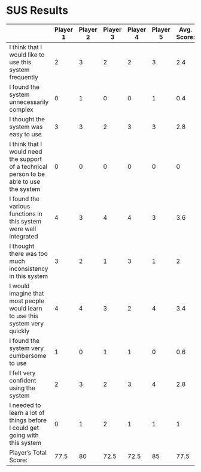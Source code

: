 # SUS Results

|  | Player 1 | Player 2 | Player 3 | Player 4 | Player 5 | Avg. Score: |
| --- | --- | --- | --- | --- | --- | --- |
| I think that I would like to use this system frequently | 2 | 3 | 2 | 2 | 3 | 2.4 |
| I found the system unnecessarily complex | 0 | 1 | 0 | 0 | 1 | 0.4 |
| I thought the system was easy to use | 3 | 3 | 2 | 3 | 3 | 2.8 |
| I think that I would need the support of a technical person to be able to use the system | 0 | 0 | 0 | 0 | 0 | 0 |
| I found the various functions in this system were well integrated | 4 | 3 | 4 | 4 | 3 | 3.6 |
| I thought there was too much inconsistency in this system | 3 | 2 | 1 | 3 | 1 | 2 |
| I would imagine that most people would learn to use this system very quickly | 4 | 4 | 3 | 2 | 4 | 3.4 |
| I found the system very cumbersome to use | 1 | 0 | 1 | 1 | 0 | 0.6 |
| I felt very confident using the system | 2 | 3 | 2 | 3 | 4 | 2.8 |
| I needed to learn a lot of things before I could get going with this system | 0 | 1 | 2 | 1 | 1 | 1 |
| Player’s Total Score: | 77.5 | 80 | 72.5 | 72.5 | 85 | 77.5 |
